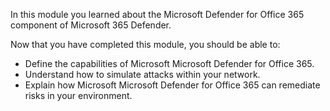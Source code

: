 In this module you learned about the Microsoft Defender for Office 365 component of Microsoft 365 Defender. 

Now that you have completed this module, you should be able to:

- Define the capabilities of Microsoft Microsoft Defender for Office 365.
- Understand how to simulate attacks within your network.
- Explain how Microsoft Microsoft Defender for Office 365 can remediate risks in your environment.

